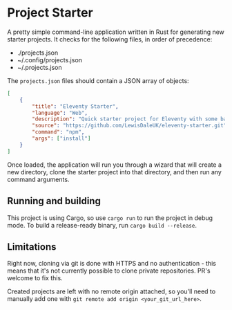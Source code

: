 # Project Starter

A pretty simple command-line application written in Rust for generating new starter projects. It checks for the following files, in order of precedence:

- ./projects.json
- ~/.config/projects.json
- ~/.projects.json

The `projects.json` files should contain a JSON array of objects:

```json
[
	{
		"title": "Eleventy Starter",
		"language": "Web",
		"description": "Quick starter project for Eleventy with some basic CSS, and predfined templates for blogs and other features",
		"source": "https://github.com/LewisDaleUK/eleventy-starter.git",
		"command": "npm",
		"args": ["install"]
	}
]
```

Once loaded, the application will run you through a wizard that will create a new directory, clone the starter project into that directory, and then run any command arguments.

## Running and building

This project is using Cargo, so use `cargo run` to run the project in debug mode. To build a release-ready binary, run `cargo build --release`.

## Limitations

Right now, cloning via git is done with HTTPS and no authentication - this means that it's not currently possible to clone private repositories. PR's welcome to fix this.

Created projects are left with no remote origin attached, so you'll need to manually add one with `git remote add origin <your_git_url_here>`.
